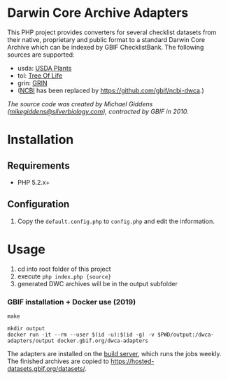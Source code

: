 # Darwin Core Archive Adapters

This PHP project provides converters for several checklist datasets from their native, proprietary and public format to a standard Darwin Core Archive
which can be indexed by GBIF ChecklistBank. The following sources are supported:

- usda: [USDA Plants](https://www.gbif.org/dataset/705922f7-5ba5-49ab-a75d-722e3090e690)
- tol: [Tree Of Life](https://www.gbif.org/dataset/41efd0ac-0c70-48af-9e38-b19c66d6f3e2)
- grin: [GRIN](https://www.gbif.org/dataset/66dd0960-2d7d-46ee-a491-87b9adcfe7b1)
- ([NCBI](https://www.gbif.org/dataset/fab88965-e69d-4491-a04d-e3198b626e52) has been replaced by https://github.com/gbif/ncbi-dwca.)

*The source code was created by Michael Giddens (mikegiddens@silverbiology.com), contracted by GBIF in 2010.*

# Installation

## Requirements
- PHP 5.2.x+

## Configuration
1) Copy the ```default.config.php``` to ```config.php``` and edit the information.

# Usage

1. cd into root folder of this project
2. execute ```php index.php {source}```
3. generated DWC archives will be in the output subfolder

### GBIF installation + Docker use (2019)

```shell
make

mkdir output
docker run -it --rm --user $(id -u):$(id -g) -v $PWD/output:/dwca-adapters/output docker.gbif.org/dwca-adapters
```

The adapters are installed on the [build server](https://builds.gbif.org/job/dwca-adapters/), which runs the jobs weekly.
The finished archives are copied to https://hosted-datasets.gbif.org/datasets/.
